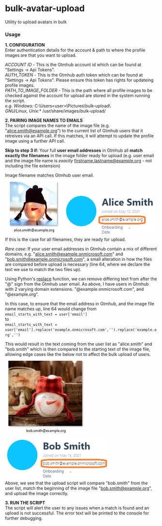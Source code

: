 # bulk-avatar-upload
Utility to upload avatars in bulk

### Usage
**1. CONFIGURATION**  
 Enter authentication details for the account & path to where the profile images are that you want to upload.  
 
*ACCOUNT ID* - This is the Gtmhub account id which can be found at "Settings -> Api Tokens".  
*AUTH_TOKEN* - This is the Gtmhub auth token which can be found at "Settings -> Api Tokens". Please ensure this token has rights for updateing profile images.  
*PATH_TO_IMAGE_FOLDER* - This is the path where all profile images to be checked against the account for upload are stored in the system running the script.  
  *e.g.   Windows:* C:\Users\<user>\Pictures\bulk-upload\\\
         *GNU/Linux, Unix:** /usr/share/images/bulk-upload/

**2. PAIRING IMAGE NAMES TO EMAILS**  
The script compares the name of the image file (e.g. "alice.smith@example.org") to the current list of Gtmhub users that it retreives via an API call. If this matches, it will attempt to update the profile image using a further API call.

**Skip to step 3 if:** Your full **user email addresses** in Gtmhub all **match exactly the filenames** in the image folder ready for upload (e.g. user email and the image file name is *exactly* firstname.lastname@example.org - not including the file extension)  

Image filename matches Gtmhub user email.  
![Alt text](/alice.smith.PNG "Filename")![Alt text](/asg.png "Gtmhub user email")  
If this is the case for all filenames, they are ready for upload.

*Rare case:* If your user email addresses in Gtmhub contain a mix of different domains, e.g. "alice.smith@example.onmicrosoft.com" and "bob.smith@example.onmicrosoft.com", a small alteration in how the files are compared before upload is necessary (line 64, where we declare the text we use to match the two files up).

Using Python's [replace](https://docs.python.org/3/library/stdtypes.html) function, we can remove differing text from after the "@" sign from the Gtmhub user email.
As above, I have users in Gtmhub with 2 varying domain extensions. "@example.onmicrosoft.com", and "@example.org".

In this case, to ensure that the email address in Gtmhub, and the image file name matches up, line 64 would change from  
<code>email_starts_with_text = user['email']</code>  
to  
<code>email_starts_with_text = user['email'].replace('example.onmicrosoft.com','').replace('example.org','')</code>  

This would result in the text coming from the user list as "alice.smith" and "bob.smith" which is then compared to the starting text of the image file, allowing edge cases like the below not to affect the bulk upload of users.  
![Alt text](/bob.smith.PNG "Filename")![Alt text](/bsg.PNG "Gtmhub user email")  
Above, we see that the upload script will compare "bob.smith" from the user list, match the beginning of the image file "bob.smith@example.org", and upload the image correctly.

**3. RUN THE SCRIPT**  
The script will alert the user to any issues when a match is found and an upload is not successful. The error text will be printed to the console for further debugging.
